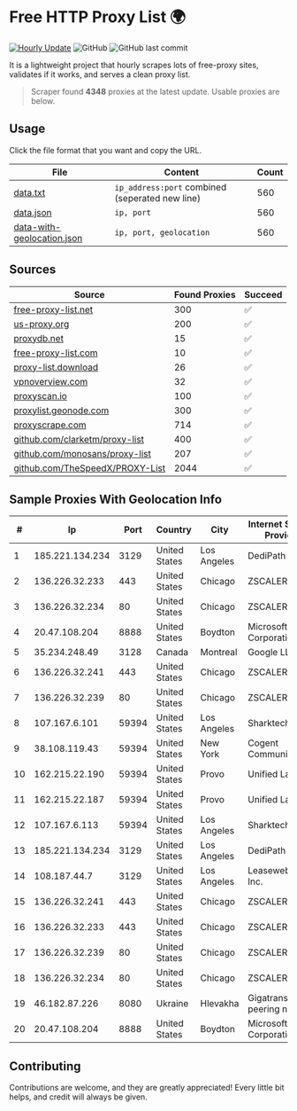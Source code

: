 
# Free HTTP Proxy List 🌍

[![Hourly Update](https://github.com/mertguvencli/http-proxy-list/actions/workflows/main.yml/badge.svg?branch=main)](https://github.com/mertguvencli/http-proxy-list/actions/workflows/main.yml)
![GitHub](https://img.shields.io/github/license/mertguvencli/http-proxy-list)
![GitHub last commit](https://img.shields.io/github/last-commit/mertguvencli/http-proxy-list)

It is a lightweight project that hourly scrapes lots of free-proxy sites, validates if it works, and serves a clean proxy list.


> Scraper found **4348** proxies at the latest update. Usable proxies are below.

## Usage

Click the file format that you want and copy the URL.


|File|Content|Count|
|----|-------|-----|
|[data.txt](https://raw.githubusercontent.com/mertguvencli/http-proxy-list/main/proxy-list/data.txt)|`ip_address:port` combined (seperated new line)|560|
|[data.json](https://raw.githubusercontent.com/mertguvencli/http-proxy-list/main/proxy-list/data.json)|`ip, port`|560|
|[data-with-geolocation.json](https://raw.githubusercontent.com/mertguvencli/http-proxy-list/main/proxy-list/data-with-geolocation.json)|`ip, port, geolocation`|560|

## Sources

|Source|Found Proxies|Succeed|
|------|-------------|-------|
|[free-proxy-list.net](https://free-proxy-list.net)|300|✅|
|[us-proxy.org](https://www.us-proxy.org)|200|✅|
|[proxydb.net](http://proxydb.net)|15|✅|
|[free-proxy-list.com](https://free-proxy-list.com/?page=&port=&type%5B%5D=http&type%5B%5D=https&up_time=0&search=Search)|10|✅|
|[proxy-list.download](https://www.proxy-list.download/HTTP)|26|✅|
|[vpnoverview.com](https://vpnoverview.com/privacy/anonymous-browsing/free-proxy-servers)|32|✅|
|[proxyscan.io](https://www.proxyscan.io)|100|✅|
|[proxylist.geonode.com](https://proxylist.geonode.com/api/proxy-list?limit=300&page=1&sort_by=lastChecked&sort_type=desc&protocols=http,https)|300|✅|
|[proxyscrape.com](https://api.proxyscrape.com/v2/?request=displayproxies&protocol=http&timeout=10000&country=all&ssl=all&anonymity=all)|714|✅|
|[github.com/clarketm/proxy-list](https://raw.githubusercontent.com/clarketm/proxy-list/master/proxy-list-raw.txt)|400|✅|
|[github.com/monosans/proxy-list](https://raw.githubusercontent.com/monosans/proxy-list/main/proxies/http.txt)|207|✅|
|[github.com/TheSpeedX/PROXY-List](https://raw.githubusercontent.com/TheSpeedX/PROXY-List/master/http.txt)|2044|✅|


## Sample Proxies With Geolocation Info

|#|Ip|Port|Country|City|Internet Service Provider|
|-|--|----|-------|----|-------------------------|
|1|185.221.134.234|3129|United States|Los Angeles|DediPath|
|2|136.226.32.233|443|United States|Chicago|ZSCALER, INC.|
|3|136.226.32.234|80|United States|Chicago|ZSCALER, INC.|
|4|20.47.108.204|8888|United States|Boydton|Microsoft Corporation|
|5|35.234.248.49|3128|Canada|Montreal|Google LLC|
|6|136.226.32.241|443|United States|Chicago|ZSCALER, INC.|
|7|136.226.32.239|80|United States|Chicago|ZSCALER, INC.|
|8|107.167.6.101|59394|United States|Los Angeles|Sharktech|
|9|38.108.119.43|59394|United States|New York|Cogent Communications|
|10|162.215.22.190|59394|United States|Provo|Unified Layer|
|11|162.215.22.187|59394|United States|Provo|Unified Layer|
|12|107.167.6.113|59394|United States|Los Angeles|Sharktech|
|13|185.221.134.234|3129|United States|Los Angeles|DediPath|
|14|108.187.44.7|3129|United States|Los Angeles|Leaseweb USA, Inc.|
|15|136.226.32.241|443|United States|Chicago|ZSCALER, INC.|
|16|136.226.32.233|443|United States|Chicago|ZSCALER, INC.|
|17|136.226.32.239|80|United States|Chicago|ZSCALER, INC.|
|18|136.226.32.234|80|United States|Chicago|ZSCALER, INC.|
|19|46.182.87.226|8080|Ukraine|Hlevakha|Gigatrans' peering network|
|20|20.47.108.204|8888|United States|Boydton|Microsoft Corporation|



## Contributing

Contributions are welcome, and they are greatly appreciated! Every
little bit helps, and credit will always be given.


